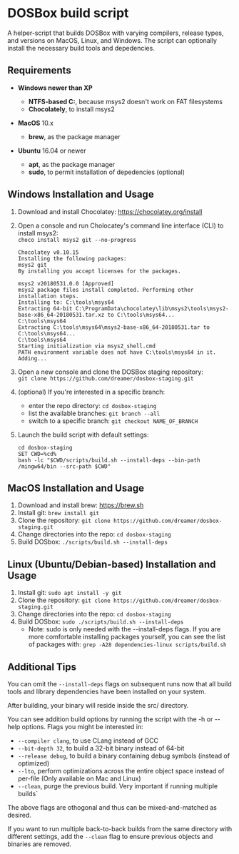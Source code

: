 # DOSBox build script

A helper-script that builds DOSBox with varying compilers, release types, and versions
on MacOS, Linux, and Windows. The script can optionally install the necessary build
tools and depedencies.

## Requirements

- **Windows newer than XP**
    - **NTFS-based C:**, because msys2 doesn't work on FAT filesystems
	- **Chocolately**, to install msys2

- **MacOS** 10.x
	- **brew**, as the package manager

- **Ubuntu** 16.04 or newer
	- **apt**, as the package manager
	- **sudo**, to permit installation of depedencies (optional) 

## Windows Installation and Usage

1. Download and install Chocolatey: https://chocolatey.org/install
1. Open a console and run Cholocatey's command line interface (CLI) to install msys2:  
   `choco install msys2 git --no-progress`

    ```
    Chocolatey v0.10.15
    Installing the following packages:
    msys2 git
    By installing you accept licenses for the packages.
    
   msys2 v20180531.0.0 [Approved]
   msys2 package files install completed. Performing other installation steps.
   Installing to: C:\tools\msys64
   Extracting 64-bit C:\ProgramData\chocolatey\lib\msys2\tools\msys2-base-x86_64-20180531.tar.xz to C:\tools\msys64...
   C:\tools\msys64
   Extracting C:\tools\msys64\msys2-base-x86_64-20180531.tar to C:\tools\msys64...
   C:\tools\msys64
   Starting initialization via msys2_shell.cmd
   PATH environment variable does not have C:\tools\msys64 in it. Adding...
   ```

1. Open a new console and clone the DOSBox staging repository:  
   `git clone https://github.com/dreamer/dosbox-staging.git`

1. (optional) If you're interested in a specific branch:
   * enter the repo directory: `cd dosbox-staging`
   * list the available branches: `git branch --all`
   * switch to a specific branch: `git checkout NAME_OF_BRANCH`

1. Launch the build script with default settings:
   ``` shell
   cd dosbox-staging
   SET CWD=%cd%
   bash -lc "$CWD/scripts/build.sh --install-deps --bin-path /mingw64/bin --src-path $CWD"
   ```

## MacOS Installation and Usage

1. Download and install brew: https://brew.sh
1. Install git: `brew install git`
1. Clone the repository: `git clone https://github.com/dreamer/dosbox-staging.git`
1. Change directories into the repo: `cd dosbox-staging`
1. Build DOSbox: `./scripts/build.sh --install-deps`

## Linux (Ubuntu/Debian-based) Installation and Usage

1. Install git: `sudo apt install -y git`
1. Clone the repository: `git clone https://github.com/dreamer/dosbox-staging.git`
1. Change directories into the repo: `cd dosbox-staging`
1. Build DOSbox: `sudo ./scripts/build.sh --install-deps`
   * Note: sudo is only needed with the --install-deps flags. If you are more
     comfortable installing packages yourself, you can see the list of packages
     with: `grep -A28 dependencies-linux scripts/build.sh`

## Additional Tips

You can omit the `--install-deps` flags on subsequent runs now that all build tools and library dependencies have been installed on your system.

After building, your binary will reside inside the src/ directory.

You can see addition build options by running the script with the -h or --help options. Flags you might be interested in:
* `--compiler clang`, to use CLang instead of GCC
* `--bit-depth 32`, to build a 32-bit binary instead of 64-bit
* `--release debug`, to build a binary containing debug symbols (instead of optimized)
* `--lto`, perform optimizations across the entire object space instead of per-file (Only available on Mac and Linux)
* `--clean`, purge the previous build. Very important if running multiple builds`

The above flags are othogonal and thus can be mixed-and-matched as desired.

If you want to run multiple back-to-back builds from the same directory with different settings,
add the `--clean` flag to ensure previous objects and binaries are removed.


